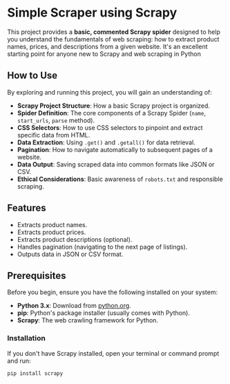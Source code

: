 # Simple  Scraper using Scrapy 

This project provides a **basic, commented Scrapy spider** designed to help you understand the fundamentals of web scraping: how to extract product names, prices, and descriptions from a given website. It's an excellent starting point for anyone new to Scrapy and web scraping in Python

## How to Use

By exploring and running this project, you will gain an understanding of:

* **Scrapy Project Structure**: How a basic Scrapy project is organized.
* **Spider Definition**: The core components of a Scrapy Spider (`name`, `start_urls`, `parse` method).
* **CSS Selectors**: How to use CSS selectors to pinpoint and extract specific data from HTML.
* **Data Extraction**: Using `.get()` and `.getall()` for data retrieval.
* **Pagination**: How to navigate automatically to subsequent pages of a website.
* **Data Output**: Saving scraped data into common formats like JSON or CSV.
* **Ethical Considerations**: Basic awareness of `robots.txt` and responsible scraping.

## Features

* Extracts product names.
* Extracts product prices.
* Extracts product descriptions (optional).
* Handles pagination (navigating to the next page of listings).
* Outputs data in JSON or CSV format.

## Prerequisites

Before you begin, ensure you have the following installed on your system:

* **Python 3.x**: Download from [python.org](https://www.python.org/downloads/).
* **pip**: Python's package installer (usually comes with Python).
* **Scrapy**: The web crawling framework for Python.

### Installation

If you don't have Scrapy installed, open your terminal or command prompt and run:

```bash
pip install scrapy